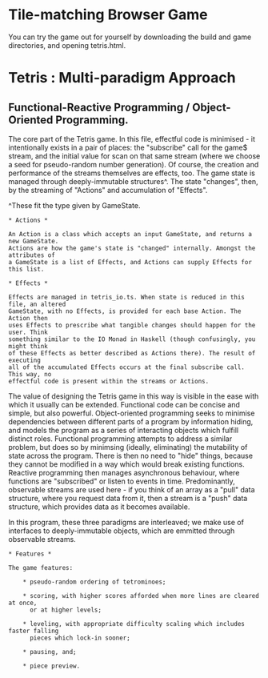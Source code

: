 # Tile-matching Browser Game
You can try the game out for yourself by downloading the build and game directories, and opening
tetris.html.

# Tetris : Multi-paradigm Approach
## Functional-Reactive Programming / Object-Oriented Programming.
The core part of the Tetris game. In this file, effectful code is minimised - it intentionally
exists in a pair of places: the "subscribe" call for the game$ stream, and the initial value for
scan on that same stream (where we choose a seed for pseudo-random number generation). Of course,
the creation and performance of the streams themselves are effects, too.
The game state is managed through deeply-immutable structures^. The state "changes", then, by
the streaming of "Actions" and accumulation of "Effects".

^These fit the type given by GameState.

    * Actions *
    
    An Action is a class which accepts an input GameState, and returns a new GameState.
    Actions are how the game's state is "changed" internally. Amongst the attributes of
    a GameState is a list of Effects, and Actions can supply Effects for this list.
    
    * Effects *
    
    Effects are managed in tetris_io.ts. When state is reduced in this file, an altered
    GameState, with no Effects, is provided for each base Action. The Action then
    uses Effects to prescribe what tangible changes should happen for the user. Think
    something similar to the IO Monad in Haskell (though confusingly, you might think
    of these Effects as better described as Actions there). The result of executing
    all of the accumulated Effects occurs at the final subscribe call. This way, no
    effectful code is present within the streams or Actions.
   
The value of designing the Tetris game in this way is visible in the ease with which it
usually can be extended. Functional code can be concise and simple, but also powerful.
Object-oriented programming seeks to minimise dependencies between different parts of
a program by information hiding, and models the program as a series of interacting
objects which fulfill distinct roles. Functional programming attempts to address a
similar problem, but does so by minimsing (ideally, eliminating) the mutability of state
across the program. There is then no need to "hide" things, because they cannot be
modified in a way which would break existing functions. Reactive programming then manages
asynchronous behaviour, where functions are "subscribed" or listen to events in
time. Predominantly, observable streams are used here - if you think of an array as a
"pull" data structure, where you request data from it, then a stream is a "push" data
structure, which provides data as it becomes available.

In this program, these three paradigms are interleaved; we make use of interfaces to
deeply-immutable objects, which are emmitted through observable streams.

    * Features *
    
    The game features:
    
        * pseudo-random ordering of tetrominoes;
        
        * scoring, with higher scores afforded when more lines are cleared at once,
          or at higher levels;
          
        * leveling, with appropriate difficulty scaling which includes faster falling
          pieces which lock-in sooner;
          
        * pausing, and;
        
        * piece preview.
